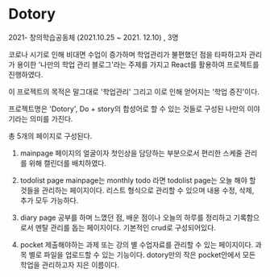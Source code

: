# Dotory
2021- 창의학습공동체 (2021.10.25 ~ 2021. 12.10) , 3명

코로나 시기로 인해 비대면 수업이 증가하며 학업관리가 불편했던 점을 타파하고자 관리가 용이한 
'나만의 학업 관리 블로그'라는 주제를 가지고 React를 활용하여 프로젝트를 진행하였다.

이 프로젝트의 목적은 말그대로 '학업관리' 그리고 이로 인해 얻어지는 '학업 증진'이다.

프로젝트명은 'Dotory', Do + story의 합성어로 
할 수 있는 것들로 구성된 나만의 이야기라는 의미를 가진다. 

총 5개의 페이지로 구성된다.
1. mainpage
페이지의 얼굴이자 첫인상을 담당하는 부분으로서 편리한 스케줄 관리를 위해 캘린더를 배치하였다.

2. todolist page
mainpage는 monthly todo 라면 todolist page는 오늘 해야 할 것들을 관리하는 페이지이다.
리스트 형식으로 관리할 수 있으며 내용 수정, 삭제, 추가 모두 가능하다.

4. diary page
공부를 하며 느꼈던 점, 배운 점이나 오늘의 하루를 정리하고 기록함으로서 멘탈 관리를 돕는 페이지이다.
기본적인 crud로 구성되어있다.

6. pocket
제출해야하는 과제 또는 강의 별 수업자료를 관리할 수 있는 페이지이다.
과목 별로 파일을 업로드할 수 있는 기능이다.
dotory만의 작은 pocket안에서 모든 학업을 관리하고자 지은 이름이다.

 
